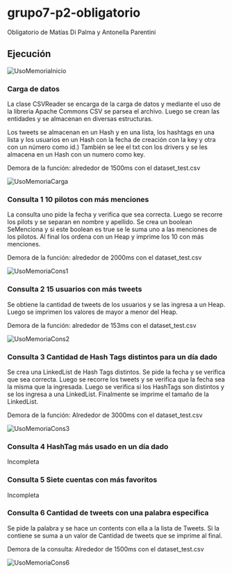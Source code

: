 # grupo7-p2-obligatorio
Obligatorio de Matías Di Palma y Antonella Parentini


## Ejecución

![UsoMemoriaInicio](grupo7-p2-obligatorio\imagenes\UsoMemoria_AlIniciar.jpg)

### Carga de datos
La clase CSVReader se encarga de la carga de datos y mediante el uso de la libreria Apache Commons CSV se parsea el archivo.
Luego se crean las entidades y se almacenan en diversas estructuras.

Los tweets se almacenan en un Hash y en una lista, los hashtags en una lista y los usuarios en un Hash con la fecha de creación con la key y otra con un número como id.)
También se lee el txt con los drivers y se les almacena en un Hash con un numero como key.

Demora de la función: alrededor de 1500ms con el dataset_test.csv

![UsoMemoriaCarga](grupo7-p2-obligatorio\imagenes\UsoMemoria_TrasCargarDatos.jpg)

### Consulta 1 10 pilotos con más menciones
La consulta uno pide la fecha y verifica que sea correcta. Luego se recorre los pilots y se separan en nombre y apellido.
Se crea un boolean SeMenciona y si este boolean es true se le suma uno a las menciones de los pilotos.
Al final los ordena con un Heap y imprime los 10 con más menciones.

Demora de la función: alrededor de 2000ms con el dataset_test.csv

![UsoMemoriaCons1](grupo7-p2-obligatorio\imagenes\UsoMemoria_Consulta1.jpg)

### Consulta 2 15 usuarios con más tweets
Se obtiene la cantidad de tweets de los usuarios y se las ingresa a un Heap. Luego se imprimen los valores de mayor a menor del Heap.

Demora de la función: alrededor de 153ms con el dataset_test.csv

![UsoMemoriaCons2](grupo7-p2-obligatorio\imagenes\UsoMemoria_Consulta2.jpg)

### Consulta 3 Cantidad de Hash Tags distintos para un día dado
Se crea una LinkedList de Hash Tags distintos.
Se pide la fecha y se verifica que sea correcta. Luego se recorre los tweets y se verifica que la fecha sea la misma que la ingresada.
Luego se verifica si los HashTags son distintos y se los ingresa a una LinkedList.
Finalmente se imprime el tamaño de la LinkedList.

Demora de la función: Alrededor de 3000ms con el dataset_test.csv

![UsoMemoriaCons3](grupo7-p2-obligatorio\imagenes\UsoMemoria_Consulta3.jpg)

### Consulta 4 HashTag más usado en un día dado
Incompleta

### Consulta 5 Siete cuentas con más favoritos
Incompleta

### Consulta 6 Cantidad de tweets con una palabra especifica
Se pide la palabra y se hace un contents con ella a la lista de Tweets.
Si la contiene se suma a un valor de Cantidad de tweets que se imprime al final.

Demora de la consulta: Alrededor de 1500ms con el dataset_test.csv

![UsoMemoriaCons6](grupo7-p2-obligatorio\imagenes\UsoMemoria_Consulta6.jpg)